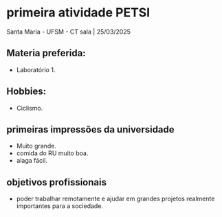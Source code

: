 # primeira atividade PETSI
Santa Maria - UFSM - CT sala | 25/03/2025
## Materia preferida:
- Laboratório 1.
## Hobbies:
- Ciclismo.
## primeiras impressões da universidade
- Muito grande.
- comida do RU muito boa.
- alaga fácil.
## objetivos profissionais
- poder trabalhar remotamente e ajudar em grandes projetos realmente importantes para a sociedade.
